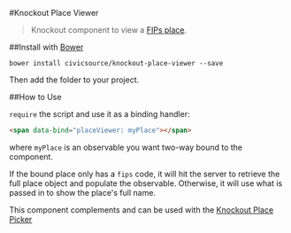 #Knockout Place Viewer

> Knockout component to view a [FIPs place](https://github.com/civicsource/fips).

##Install with [Bower](http://bower.io/)

```
bower install civicsource/knockout-place-viewer --save
```

Then add the folder to your project.

##How to Use

`require` the script and use it as a binding handler:

```html
<span data-bind="placeViewer: myPlace"></span>
```

where `myPlace` is an observable you want two-way bound to the component.

If the bound place only has a `fips` code, it will hit the server to retrieve the full place object and populate the observable. Otherwise, it will use what is passed in to show the place's full name.

This component complements and can be used with the [Knockout Place Picker](https://github.com/civicsource/knockout-place-picker)